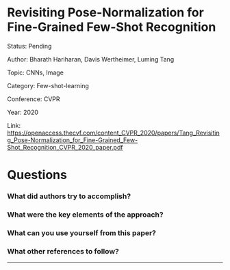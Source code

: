 # Revisiting Pose-Normalization for Fine-Grained Few-Shot Recognition
Status: Pending

Author: Bharath Hariharan, Davis Wertheimer, Luming Tang

Topic: CNNs, Image 

Category: Few-shot-learning

Conference: CVPR

Year: 2020

Link: https://openaccess.thecvf.com/content_CVPR_2020/papers/Tang_Revisiting_Pose-Normalization_for_Fine-Grained_Few-Shot_Recognition_CVPR_2020_paper.pdf

# Questions

### What did authors try to accomplish?

### What were the key elements of the approach?

### What can you use yourself from this paper?

### What other references to follow?

---